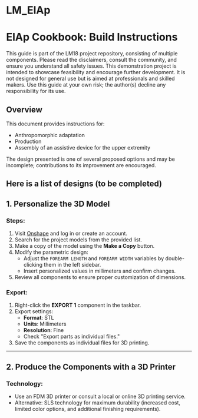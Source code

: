 # LM_ElAp
# ElAp Cookbook: Build Instructions

This guide is part of the LM18 project repository, consisting of multiple components. Please read the disclaimers, consult the community, and ensure you understand all safety issues. This demonstration project is intended to showcase feasibility and encourage further development. It is not designed for general use but is aimed at professionals and skilled makers. Use this guide at your own risk; the author(s) decline any responsibility for its use.

## Overview

This document provides instructions for:
- Anthropomorphic adaptation
- Production
- Assembly of an assistive device for the upper extremity  

The design presented is one of several proposed options and may be incomplete; contributions to its improvement are encouraged.

Here is a list of designs
(to be completed)
---

## 1. Personalize the 3D Model

### Steps:
1. Visit [Onshape](https://cad.onshape.com) and log in or create an account.
2. Search for the project models from the provided list.
3. Make a copy of the model using the **Make a Copy** button.
4. Modify the parametric design:
   - Adjust the `FOREARM LENGTH` and `FOREARM WIDTH` variables by double-clicking them in the left sidebar.
   - Insert personalized values in millimeters and confirm changes.
5. Review all components to ensure proper customization of dimensions.

### Export:
1. Right-click the **EXPORT 1** component in the taskbar.
2. Export settings:
   - **Format**: STL  
   - **Units**: Millimeters  
   - **Resolution**: Fine  
   - Check "Export parts as individual files."
3. Save the components as individual files for 3D printing.

---

## 2. Produce the Components with a 3D Printer

### Technology:
- Use an FDM 3D printer or consult a local or online 3D printing service.
- Alternative: SLS technology for maximum durability (increased cost, limited color options, and additional finishing requirements).
